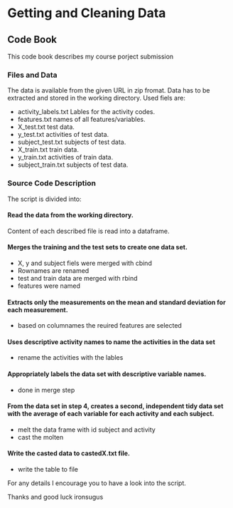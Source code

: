 # Getting and Cleaning Data
## Code Book
This code book describes my course porject submission
### Files and Data
The data is available from the given URL in zip fromat. Data has to be extracted and stored in the working directory.
Used fiels are:
- activity_labels.txt Lables for the activity codes.
- features.txt names of all features/variables.
- X_test.txt test data.
- y_test.txt activities of test data.
- subject_test.txt subjects of test data.
- X_train.txt train data.
- y_train.txt activities of train data.
- subject_train.txt subjects of test data.

### Source Code Description
The script is divided into:
#### Read the data from the working directory.
Content of each described file is read into a dataframe.
#### Merges the training and the test sets to create one data set.
- X, y and subject fiels were merged with cbind
- Rownames are renamed
- test and train data are merged with rbind
- features were named
#### Extracts only the measurements on the mean and standard deviation for each measurement. 
- based on columnames the reuired features are selected
#### Uses descriptive activity names to name the activities in the data set
- rename the activities with the lables
#### Appropriately labels the data set with descriptive variable names. 
- done in merge step
#### From the data set in step 4, creates a second, independent tidy data set with the average of each variable for each activity and each subject.
- melt the data frame with id subject and activity
- cast the molten 
#### Write the casted data to castedX.txt file.
- write the table to file

For any details I encourage you to have a look into the script.

Thanks and good luck 
ironsugus
